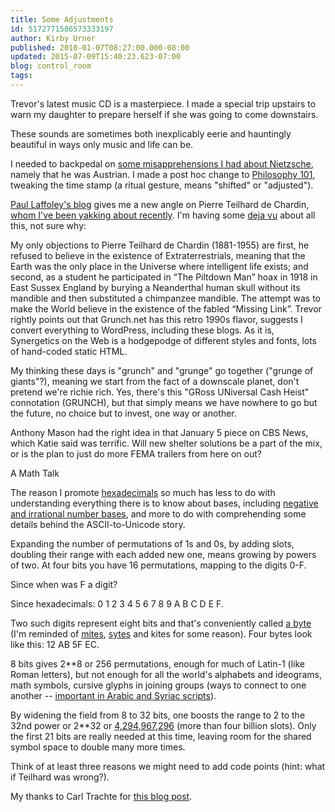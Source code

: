 ```yaml
---
title: Some Adjustments
id: 5172771586573333197
author: Kirby Urner
published: 2010-01-07T08:27:00.000-08:00
updated: 2015-07-09T15:40:23.623-07:00
blog: control_room
tags: 
---
```


[](https://blogger.googleusercontent.com/img/b/R29vZ2xl/AVvXsEgaG9D8Ccmck7Bxt6pWfSryWOFxcKqI3GnLyGvQanfNpCTgK4Xgj1PxDYQgZEcFwANhk0ovvqIRmu8BvdNwrlsmn3cMCC_405M7Bed1t5F1w8eU4ueNw4wNdjv3kyDwgfhatdW-/s1600-h/4251883652_525dc3db8c_b.jpg)
Trevor's latest music CD is a masterpiece.  I made a special trip upstairs to warn my daughter to prepare herself if she was going to come downstairs.

These sounds are sometimes both inexplicably eerie and hauntingly beautiful in ways only music and life can be.

I needed to backpedal on [some misapprehensions I had about Nietzsche](http://groups.yahoo.com/group/WittrsAMR/message/1401), namely that he was Austrian.  I made a post hoc change to [Philosophy 101](http://mybizmo.blogspot.com/2008/02/philosophy-101.html), tweaking the time stamp (a ritual gesture, means "shifted" or "adjusted").

[Paul Laffoley's blog](http://paullaffoley.net/blog/2009/09/catholicism/) gives me a new angle on Pierre Teilhard de Chardin, [whom I've been yakking about recently](http://mybizmo.blogspot.com/2009/12/back-stage.html).  I'm having some [deja vu](http://www.talkorigins.org/faqs/piltdown.html#who_teilhard) about all this, not sure why:

My only objections to Pierre Teilhard de Chardin (1881-1955) are first, he refused to believe in the existence of Extraterrestrials, meaning that the Earth was the only place in the Universe where intelligent life exists; and second, as a student he participated in “The Piltdown Man” hoax in 1918 in East Sussex England by burying a Neanderthal human skull without its mandible and then substituted a chimpanzee mandible.  The attempt was to make the World believe in the existence of the fabled “Missing Link”.
Trevor rightly points out that Grunch.net has this retro 1990s flavor, suggests I convert everything to WordPress, including these blogs.  As it is, Synergetics on the Web is a hodgepodge of different styles and fonts, lots of hand-coded static HTML.

My thinking these days is "grunch" and "grunge" go together ("grunge of giants"?), meaning we start from the fact of a downscale planet, don't pretend we're richie rich.  Yes, there's this "GRoss UNiversal Cash Heist" connotation (GRUNCH), but that simply means we have nowhere to go but the future, no choice but to invest, one way or another.

Anthony Mason had the right idea in that January 5 piece on CBS News, which Katie said was terrific.  Will new shelter solutions be a part of the mix, or is the plan to just do more FEMA trailers from here on out?

A Math Talk

The reason I promote [hexadecimals](http://worldgame.blogspot.com/2009/12/entering-2010.html) so much has less to do with understanding everything there is to know about bases, including [negative and irrational number bases](http://mathforum.org/kb/message.jspa?messageID=6941830&tstart=0), and more to do with comprehending some details behind the ASCII-to-Unicode story.

Expanding the number of permutations of 1s and 0s, by adding slots, doubling their range with each added new one, means growing by powers of two.  At four bits you have 16 permutations, mapping to the digits 0-F.

Since when was F a digit?

Since hexadecimals: 0 1 2 3 4 5 6 7 8 9 A B C D E F.

Two such digits represent eight bits and that's conveniently called [a byte](http://en.wikipedia.org/wiki/Byte) (I'm reminded of [mites](http://worldgame.blogspot.com/2008/02/computerizing-synergetics.html), [sytes](http://controlroom.blogspot.com/2009/03/matrix-of-sytes.html) and kites for some reason).  Four bytes look like this:  12 AB 5F EC.

8 bits gives 2**8 or 256 permutations, enough for much of Latin-1 (like Roman letters), but not enough for all the world's alphabets and ideograms, math symbols, cursive glyphs in joining groups (ways to connect to one another -- [important in Arabic and Syriac scripts](http://www.unicode.org/Public/UNIDATA/ArabicShaping.txt)).

By widening the field from 8 to 32 bits, one boosts the range to 2 to the 32nd power or 2**32 or [4,294,967,296](http://itre.cis.upenn.edu/~myl/languagelog/archives/000219.html) (more than four billion slots).  Only the first 21 bits are really needed at this time, leaving room for the shared symbol space to double many more times.

Think of at least three reasons we might need to add code points (hint:  what if Teilhard was wrong?).

My thanks to Carl Trachte for [this blog post](http://pyright.blogspot.com/2009/12/python-wiki-language-pages.html).